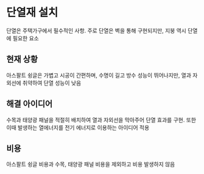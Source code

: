 # 단열재 설치 

단열은 주택가구에서 필수적인 사항. 주로 단열은 벽을 통해 구현되지만, 지붕 역시 단열에 필요한 요소

## 현재 상황
아스팔트 슁글은 가볍고 시공이 간편하며, 수명이 길고 방수 성능이 뛰어나지만, 열과 자외선에 취약하여 단열 성능이 낮음

## 해결 아이디어
수목과 태양광 패널을 적절히 배치하여 열과 자외선을 막아주어 단열 효과를 구현. 또한 이때 발생하는 열에너지를 전기 에너지로 이용하는 아이디어 적용

## 비용
아스팔트 슁글 비용과 수목, 태양광 패널 비용을 제외하고 비용 발생하지 않음
